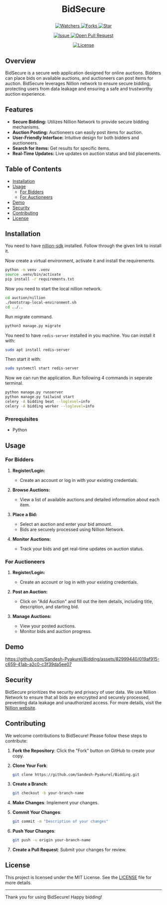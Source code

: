# <p align="center">BidSecure</p>
<p align="center">
    <p align="center">
        <a href="https://github.com/Sandesh-Pyakurel/Bidding/StudyPal/" target="blank">
            <img src="https://img.shields.io/github/watchers/Sandesh-Pyakurel/Bidding?style=for-the-badge&logo=appveyor" alt="Watchers"/>
        </a>
        <a href="https://github.com/Sandesh-Pyakurel/Bidding/fork" target="blank">
            <img src="https://img.shields.io/github/forks/Sandesh-Pyakurel/Bidding?style=for-the-badge&logo=appveyor" alt="Forks"/>
        </a>
        <a href="https://github.com/Sandesh-Pyakurel/Bidding/stargazers" target="blank">
            <img src="https://img.shields.io/github/stars/Sandesh-Pyakurel/Bidding?style=for-the-badge&logo=appveyor" alt="Star"/>
        </a>
    </p>
    <p align="center">
        <a href="https://github.com/Sandesh-Pyakurel/Bidding/issues" target="blank">
            <img src="https://img.shields.io/github/issues/Sandesh-Pyakurel/Bidding?style=for-the-badge&logo=appveyor" alt="Issue"/>
        </a>
        <a href="https://github.com/Sandesh-Pyakurel/Bidding/pulls" target="blank">
            <img src="https://img.shields.io/github/issues-pr/Sandesh-Pyakurel/Bidding?style=for-the-badge&logo=appveyor" alt="Open Pull Request"/>
        </a>
    </p>
    <p align="center">
        <a href="https://github.com/rajesh-adk-137/StudyPal/blob/master/LICENSE" target="blank">
            <img src="https://img.shields.io/github/license/Sandesh-Pyakurel/Bidding?style=for-the-badge&logo=appveyor" alt="License" />
        </a>
    </p>
</p>

## Overview

BidSecure is a secure web application designed for online auctions. Bidders can place bids on available auctions, and auctioneers can post items for auction. BidSecure leverages Nillion network to ensure secure bidding, protecting users from data leakage and ensuring a safe and trustworthy auction experience.

## Features

- **Secure Bidding:** Utilizes Nillion Network to provide secure bidding mechanisms.
- **Auction Posting:** Auctioneers can easily post items for auction.
- **User-Friendly Interface:** Intuitive design for both bidders and auctioneers.
- **Search for items:** Get results for specific items.
- **Real-Time Updates:** Live updates on auction status and bid placements.

## Table of Contents

- [Installation](#installation)
- [Usage](#usage)
  - [For Bidders](#for-bidders)
  - [For Auctioneers](#for-auctioneers)
- [Demo](#demo)
- [Security](#security)
- [Contributing](#contributing)
- [License](#license)

## Installation
You need to have [nillion-sdk](https://docs.nillion.com/nillion-sdk-and-tools) installed. Follow through the given link to install it.

Now create a virtual environment, activate it and install the requirements.
```bash
python -m venv .venv
source .venv/bin/activate
pip install -r requirements.txt
```

Now you need to start the local nillion network.
```bash
cd auction/nillion
./bootstrap-local-environment.sh
cd ../..
```

Run migrate command.
```bash
python3 manage.py migrate
```
You need to have `redis-server` installed in you machine. You can install it with:
```bash
sudo apt install redis-server
```
Then start it with:
```bash
sudo systemctl start redis-server
```
Now we can run the application. Run following 4 commands in seperate terminal.
```bash
python manage.py runserver
python manage.py tailwind start
celery -A bidding beat --loglevel=info
celery -A bidding worker --loglevel=info
```
### Prerequisites

- Python


## Usage

### For Bidders

1. **Register/Login:**
   - Create an account or log in with your existing credentials.

2. **Browse Auctions:**
   - View a list of available auctions and detailed information about each item.

3. **Place a Bid:**
   - Select an auction and enter your bid amount.
   - Bids are securely processed using Nillion Network.

4. **Monitor Auctions:**
   - Track your bids and get real-time updates on auction status.

### For Auctioneers

1. **Register/Login:**
   - Create an account or log in with your existing credentials.

2. **Post an Auction:**
   - Click on "Add Auction" and fill out the item details, including title, description, and starting bid.

3. **Manage Auctions:**
   - View your posted auctions.
   - Monitor bids and auction progress.

## Demo


https://github.com/Sandesh-Pyakurel/Bidding/assets/82999440/019af915-c659-41ab-a2c0-c3f39da5ee07



## Security

BidSecure prioritizes the security and privacy of user data. We use Nillion Network to ensure that all bids are encrypted and securely processed, preventing data leakage and unauthorized access. For more details, visit the [Nillion website](https://www.nillion.com).

## Contributing

We welcome contributions to BidSecure! Please follow these steps to contribute:

1. **Fork the Repository**: Click the "Fork" button on GitHub to create your copy.

2. **Clone Your Fork**:
   ```bash
   git clone https://github.com/Sandesh-Pyakurel/Bidding.git
   ```

3. **Create a Branch**:
   ```bash
   git checkout -b your-branch-name
   ```

4. **Make Changes**: Implement your changes.

5. **Commit Your Changes**:
   ```bash
   git commit -m "Description of your changes"
   ```

6. **Push Your Changes**:
   ```bash
   git push -u origin your-branch-name
   ```

7. **Create a Pull Request**: Submit your changes for review.


## License

This project is licensed under the MIT License. See the [LICENSE](LICENSE) file for more details.

---

Thank you for using BidSecure! Happy bidding!
